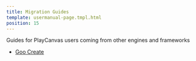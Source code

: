```yaml
---
title: Migration Guides
template: usermanual-page.tmpl.html
position: 15
---
```


Guides for PlayCanvas users coming from other engines and frameworks

* [Goo Create][1]


[1]: /user-manual/migration-guides/from-goo-create

